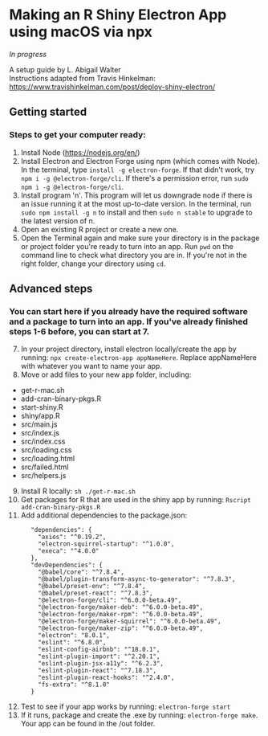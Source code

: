 # Making an R Shiny Electron App using macOS via npx

*In progress*

A setup guide by L. Abigail Walter
<br>Instructions adapted from Travis Hinkelman: https://www.travishinkelman.com/post/deploy-shiny-electron/

## Getting started

### Steps to get your computer ready:

1. Install Node (https://nodejs.org/en/)
2. Install Electron and Electron Forge using npm (which comes with Node). In the terminal, type ```install -g electron-forge```. If that didn't work, try ```npm i -g @electron-forge/cli```. If there's a permission error, run ```sudo npm i -g @electron-forge/cli```.
4. Install program 'n'. This program will let us downgrade node if there is an issue running it at the most up-to-date version. In the terminal, run ```sudo npm install -g n``` to install and then ```sudo n stable``` to upgrade to the latest version of n.
5. Open an existing R project or create a new one.
6. Open the Terminal again and make sure your directory is in the package or project folder you're ready to turn into an app. Run ```pwd``` on the command line to check what directory you are in. If you're not in the right folder, change your directory using ```cd```.
  
## Advanced steps
  
### You can start here if you already have the required software and a package to turn into an app. If you've already finished steps 1-6 before, you can start at 7.

7. In your project directory, install electron locally/create the app by running: ```npx create-electron-app appNameHere```. Replace appNameHere with whatever you want to name your app.
8. Move or add files to your new app folder, including:
- get-r-mac.sh
- add-cran-binary-pkgs.R
- start-shiny.R
- shiny/app.R
- src/main.js
- src/index.js
- src/index.css
- src/loading.css
- src/loading.html
- src/failed.html
- src/helpers.js
9. Install R locally: ```sh ./get-r-mac.sh```
10. Get packages for R that are used in the shiny app by running: ```Rscript add-cran-binary-pkgs.R```
11. Add additional dependencies to the package.json:
```      
      "dependencies": {
        "axios": "^0.19.2",
        "electron-squirrel-startup": "^1.0.0",
        "execa": "^4.0.0"
      },
      "devDependencies": {
        "@babel/core": "^7.8.4",
        "@babel/plugin-transform-async-to-generator": "^7.8.3",
        "@babel/preset-env": "^7.8.4",
        "@babel/preset-react": "^7.8.3",
        "@electron-forge/cli": "^6.0.0-beta.49",
        "@electron-forge/maker-deb": "^6.0.0-beta.49",
        "@electron-forge/maker-rpm": "^6.0.0-beta.49",
        "@electron-forge/maker-squirrel": "^6.0.0-beta.49",
        "@electron-forge/maker-zip": "^6.0.0-beta.49",
        "electron": "8.0.1",
        "eslint": "^6.8.0",
        "eslint-config-airbnb": "^18.0.1",
        "eslint-plugin-import": "^2.20.1",
        "eslint-plugin-jsx-a11y": "^6.2.3",
        "eslint-plugin-react": "^7.18.3",
        "eslint-plugin-react-hooks": "^2.4.0",
        "fs-extra": "^8.1.0"
      }
```
12. Test to see if your app works by running: ```electron-forge start```
13. If it runs, package and create the .exe by running: ```electron-forge make```. Your app can be found in the /out folder.




 
